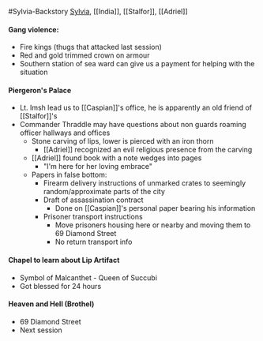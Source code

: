 #Sylvia-Backstory 
[Sylvia](Sylvia.md), [[India]], [[Stalfor]], [[Adriel]]

#### Gang violence:
- Fire kings (thugs that attacked last session)
- Red and gold trimmed crown on armour
- Southern station of sea ward can give us a payment for helping with the situation

#### Piergeron's Palace
- Lt. Imsh lead us to [[Caspian]]'s office, he is apparently an old friend of [[Stalfor]]'s
- Commander Thraddle may have questions about non guards roaming officer hallways and offices
	- Stone carving of lips, lower is pierced with an iron thorn
		- [[Adriel]] recognized an evil religious presence from the carving
	- [[Adriel]] found book with a note wedges into pages
		- "I'm here for her loving embrace"
	- Papers in false bottom:
		- Firearm delivery instructions of unmarked crates to seemingly random/approximate parts of the city
		- Draft of assassination contract
			- Done on [[Caspian]]'s personal paper bearing his information
		- Prisoner transport instructions
			- Move prisoners housing here or nearby and moving them to 69 Diamond Street
			- No return transport info

#### Chapel to learn about Lip Artifact
- Symbol of Malcanthet - Queen of Succubi
- Got blessed for 24 hours

#### Heaven and Hell (Brothel)
- 69 Diamond Street
- Next session
